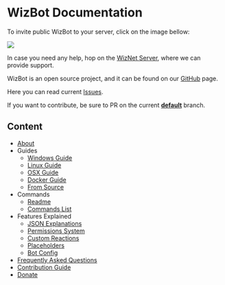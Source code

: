 # WizBot Documentation

To invite public WizBot to your server, click on the image bellow:

[![](https://cdn.discordapp.com/attachments/202743183774318593/210580315381563392/discord.png)](https://discordapp.com/oauth2/authorize?client_id=170849867508350977&scope=bot&permissions=66186303)

In case you need any help, hop on the [WizNet Server](https://discord.gg/0ehQwTK2RBjAxzEY), where we can provide support.

WizBot is an open source project, and it can be found on our [GitHub](https://github.com/Wizkiller96/WizBot) page.

Here you can read current [Issues](https://github.com/Wizkiller96/WizBot/issues).

If you want to contribute, be sure to PR on the current [**default**](https://github.com/Wizkiller96/WizBot) branch.

## Content

* [About](about.md)
* Guides
  * [Windows Guide](https://github.com/Wizkiller96/WizBot/tree/95541a4e33d5a378d09bd69f40a91bfb7ff6e290/docs/guides/Windows%20Guide.md)
  * [Linux Guide](https://github.com/Wizkiller96/WizBot/tree/95541a4e33d5a378d09bd69f40a91bfb7ff6e290/docs/guides/Linux%20Guide.md)
  * [OSX Guide](https://github.com/Wizkiller96/WizBot/tree/95541a4e33d5a378d09bd69f40a91bfb7ff6e290/docs/guides/OSX%20Guide.md)
  * [Docker Guide](https://github.com/Wizkiller96/WizBot/tree/95541a4e33d5a378d09bd69f40a91bfb7ff6e290/docs/guides/Docker%20Guide.md)
  * [From Source](https://github.com/Wizkiller96/WizBot/tree/95541a4e33d5a378d09bd69f40a91bfb7ff6e290/docs/guides/From%20Source.md)
* Commands
  * [Readme](docs.md)
  * [Commands List](https://wizbot.cf/commands.html)
* Features Explained
  * [JSON Explanations](https://github.com/Wizkiller96/WizBot/tree/95541a4e33d5a378d09bd69f40a91bfb7ff6e290/docs/JSON%20Explanations.md)
  * [Permissions System](https://github.com/Wizkiller96/WizBot/tree/95541a4e33d5a378d09bd69f40a91bfb7ff6e290/docs/Permissions%20System.md)
  * [Custom Reactions](https://github.com/Wizkiller96/WizBot/tree/95541a4e33d5a378d09bd69f40a91bfb7ff6e290/docs/Custom%20Reactions.md)
  * [Placeholders](placeholders.md)
  * [Bot Config](https://github.com/Wizkiller96/WizBot/tree/95541a4e33d5a378d09bd69f40a91bfb7ff6e290/docs/Bce%20Guide.md)
* [Frequently Asked Questions](https://github.com/Wizkiller96/WizBot/tree/95541a4e33d5a378d09bd69f40a91bfb7ff6e290/docs/Frequently%20Asked%20Questions.md)
* [Contribution Guide](https://github.com/Wizkiller96/WizBot/tree/95541a4e33d5a378d09bd69f40a91bfb7ff6e290/docs/Contribution%20Guide.md)
* [Donate](donate.md)

